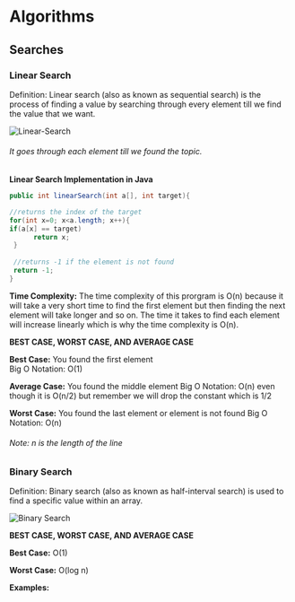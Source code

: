 # Algorithms

## Searches

### Linear Search 

Definition: Linear search (also as known as sequential search) is the process of finding a value by searching through every element till we find the value that we want.

![Linear-Search](https://user-images.githubusercontent.com/42160652/71761075-d57d0800-2e94-11ea-88b9-98264291afa3.png)
###### It goes through each element till we found the topic.

**Linear Search Implementation in Java**
```java
public int linearSearch(int a[], int target){

//returns the index of the target 
for(int x=0; x<a.length; x++){
if(a[x] == target)
      return x;
 }
 
 //returns -1 if the element is not found
 return -1;
}
```

**Time Complexity:** The time complexity of this prorgram is O(n) because it will take a very short time to find the first
element but then finding the next element will take longer and so on. The time it takes to find each element will increase linearly which is why the time complexity is O(n).

__BEST CASE, WORST CASE, AND AVERAGE CASE__ 

**Best Case:** You found the first element                           
      Big O Notation: O(1)

**Average Case:** You found the middle element
      Big O Notation: O(n) even though it is O(n/2) but remember we will drop the constant which is 1/2

**Worst Case:** You found the last element or element is not found
      Big O Notation: O(n)
   
###### Note: n is the length of the line
      
### Binary Search 

Definition: Binary search (also as known as half-interval search) is used to find a specific value within an array.

![Binary Search](https://www.geeksforgeeks.org/wp-content/uploads/Binary-Search.png)

__BEST CASE, WORST CASE, AND AVERAGE CASE__

**Best Case:** O(1)

**Worst Case:** O(log n)

**Examples:**


